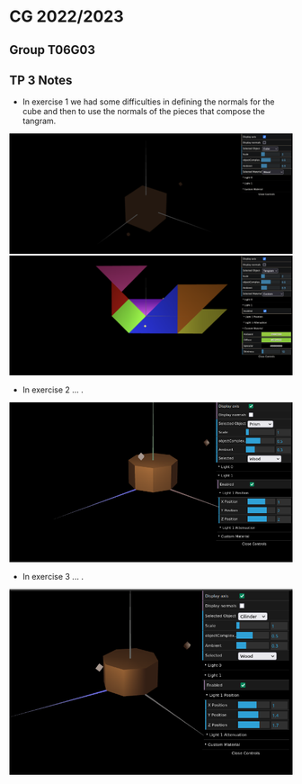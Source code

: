 # CG 2022/2023

## Group T06G03

## TP 3 Notes

- In exercise 1 we had some difficulties in defining the normals for the cube and then to use the normals of the pieces that compose the tangram.

![Screenshot 1](screenshots/cg-t06g03-tp3-1.png)
![Screenshot 2](screenshots/cg-t06g03-tp3-2.png)

- In exercise 2 ... .

![Screenshot 3](screenshots/cg-t06g03-tp3-3.png)

- In exercise 3 ... .

![Screenshot 4](screenshots/cg-t06g03-tp3-4.png)
